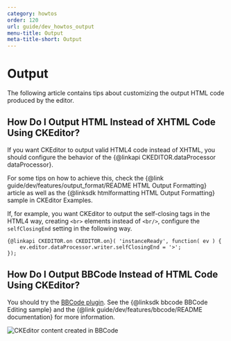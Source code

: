 ```yaml
---
category: howtos
order: 120
url: guide/dev_howtos_output
menu-title: Output
meta-title-short: Output
---
```

<!--
Copyright (c) 2003-2018, CKSource - Frederico Knabben. All rights reserved.
For licensing, see LICENSE.md.
-->

# Output

The following article contains tips about customizing the output HTML code produced by the editor.


## How Do I Output HTML Instead of XHTML Code Using CKEditor?

If you want CKEditor to output valid HTML4 code instead of XHTML, you should configure the behavior of the {@linkapi CKEDITOR.dataProcessor dataProcessor}.

For some tips on how to achieve this, check the {@link guide/dev/features/output_format/README HTML Output Formatting} article as well as the {@linksdk htmlformatting HTML Output Formatting} sample in CKEditor Examples.

If, for example, you want CKEditor to output the self-closing tags in the HTML4 way, creating `<br>` elements instead of `<br/>`, configure the `selfClosingEnd` setting in the following way.

	{@linkapi CKEDITOR.on CKEDITOR.on}( 'instanceReady', function( ev ) {
		ev.editor.dataProcessor.writer.selfClosingEnd = '>';
	});

## How Do I Output BBCode Instead of HTML Code Using CKEditor?

You should try the [BBCode plugin](https://ckeditor.com/cke4/addon/bbcode). See the {@linksdk bbcode BBCode Editing sample} and the {@link guide/dev/features/bbcode/README documentation} for more information.

<img src="%BASE_PATH%/assets/img/bbcode_02.png" alt="CKEditor content created in BBCode">
